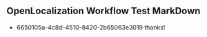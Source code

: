 ## OpenLocalization Workflow Test MarkDown
* 6650105a-4c8d-4510-8420-2b65063e3019 thanks!

<!--HONumber=Aug16_HO4-->


